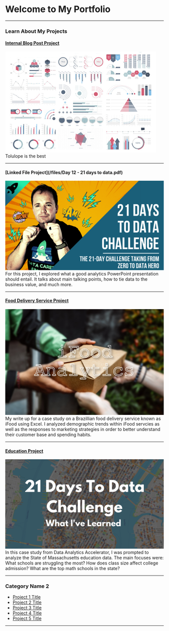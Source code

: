 # Welcome to My Portfolio

---

### Learn About My Projects

#### [Internal Blog Post Project](/bank)
<img src="images/dummy_thumbnail.jpg?raw=true"/>
Tolulope is the best

---
#### [Linked File Project](/files/Day 12 - 21 days to data.pdf)
<img src="images/21 Days To Data Challenge.png?raw=true"/>
For this project, I explored what a good analytics PowerPoint presentation should entail. It talks about main talking points, how to tie data to the business value, and much more. 

---
#### [Food Delivery Service Project](https://www.linkedin.com/pulse/analyzing-ifood-sales-excel-harrison-reed-9f9ye/)
[<img src="images/iFoodAnalyticsCoverPhoto.jpg?raw=true"/>](https://www.linkedin.com/pulse/analyzing-ifood-sales-excel-harrison-reed-9f9ye/)
My write up for a case study on a Brazillian food delivery service known as iFood using Excel. I analyzed demographic trends within iFood servcies as well as the responses to marketing strategies in order to better understand their customer base and spending habits.


---
#### [Education Project](https://www.loom.com/share/2c0e8c2c210c44cbb32172398d15f757)
[<img src="images/21 Days To Data Challenge What I've Learned Cover.png?raw=true"/>](https://www.loom.com/share/2c0e8c2c210c44cbb32172398d15f757)
In this case study from Data Analytics Accelerator, I was prompted to analyze the State of Massachusetts education data. The main focuses were:
What schools are struggling the most?
How does class size affect college admission?
What are the top math schools in the state? 

---

### Category Name 2

- [Project 1 Title](http://example.com/)
- [Project 2 Title](http://example.com/)
- [Project 3 Title](http://example.com/)
- [Project 4 Title](http://example.com/)
- [Project 5 Title](http://example.com/)

---




